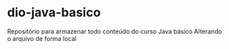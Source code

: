 # dio-java-basico
Repositório para armazenar todo conteúdo do curso Java básico
Alterando o arquivo de forma local
